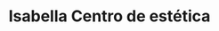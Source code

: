 ---
title: "Isabella Centro de estética"
url: /redondela/isabella-centro-de-estetica/
shop: cosméticos
---